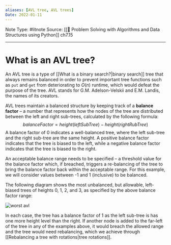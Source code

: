 ```yaml
---
aliases: [AVL tree, AVL trees]
Date: 2022-01-11
---
```

Note Type: #litnote
Source: [[📖 Problem Solving with Algorithms and Data Structures using Python]] ch7.15

---
# What is an AVL tree?
An AVL tree is a type of [[What is a binary search?|binary search]] tree that always remains balanced in order to prevent important tree functions such as `put` and `get` from deteriorating to $O(n)$ runtime, which would defeat the purpose of the tree. AVL stands for G.M. Adelson-Velskii and E.M. Landis, the names of its creators.

AVL trees maintain a balanced structure by keeping track of a **balance factor** – a number that represents how the nodes of the tree are distributed between the left and right sub-trees, calculated by the following formula:
$$balanceFactor = height(leftSubTree) - height(rightRubTree)$$
A balance factor of 0 indicates a well-balanced tree, where the left sub-tree and the right sub-tree are the same height. A positive balance factor indicates that the tree is biased to the left, while a negative balance factor indicates that the tree is biased to the right.

An acceptable balance range needs to be specified – a threshold value for the balance factor which, if breached, triggers a re-balancing of the tree to bring the balance factor back within the acceptable range. For this example, we will consider values between -1 and 1 (inclusive) to be balanced.

The following diagram shows the most unbalanced, but allowable, left-biased trees of heights 0, 1, 2, and 3, as specified by the above balance factor range:

![worst avl](https://runestone.academy/ns/books/published/pythonds/_images/worstAVL.png)

In each case, the tree has a balance factor of 1 as the left sub-tree is has one more height level than the right. If another node is added to the far-left of the tree in any of the examples above, it would breach the allowed range and the tree would need rebalancing, which we achieve through [[Rebalancing a tree with rotations|tree rotations]].